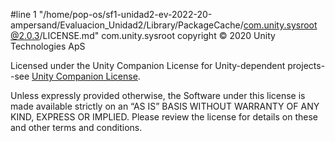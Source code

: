 #line 1 "/home/pop-os/sf1-unidad2-ev-2022-20-ampersand/Evaluacion_Unidad2/Library/PackageCache/com.unity.sysroot@2.0.3/LICENSE.md"
com.unity.sysroot copyright © 2020 Unity Technologies ApS

Licensed under the Unity Companion License for Unity-dependent projects--see [Unity Companion License](http://www.unity3d.com/legal/licenses/Unity_Companion_License). 

Unless expressly provided otherwise, the Software under this license is made available strictly on an “AS IS” BASIS WITHOUT WARRANTY OF ANY KIND, EXPRESS OR IMPLIED. Please review the license for details on these and other terms and conditions.
